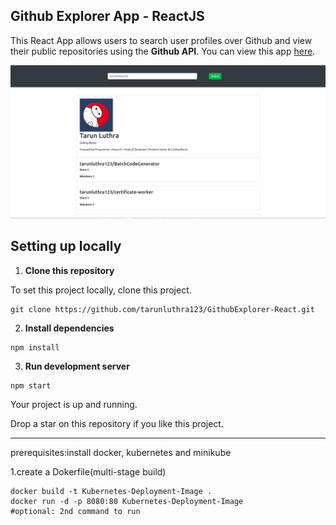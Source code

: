 ## Github Explorer App - ReactJS

This React App allows users to search user profiles over Github and view their public repositories using the **Github API**. You can view this app [here](https://tarunluthra123.github.io/GithubExplorer-React/). <br>

<img src="./github_explorer_screenshot.png">

## Setting up locally

1. **Clone this repository**

To set this project locally, clone this project.

```
git clone https://github.com/tarunluthra123/GithubExplorer-React.git
```

2. **Install dependencies**

```
npm install
```

3. **Run development server**

```
npm start
```

Your project is up and running.

Drop a star on this repository if you like this project.







-----------------------------------------

prerequisites:install docker, kubernetes and minikube

1.create a Dokerfile(multi-stage build)

```
docker build -t Kubernetes-Deployment-Image .
docker run -d -p 8080:80 Kubernetes-Deployment-Image
#optional: 2nd command to run 
```

